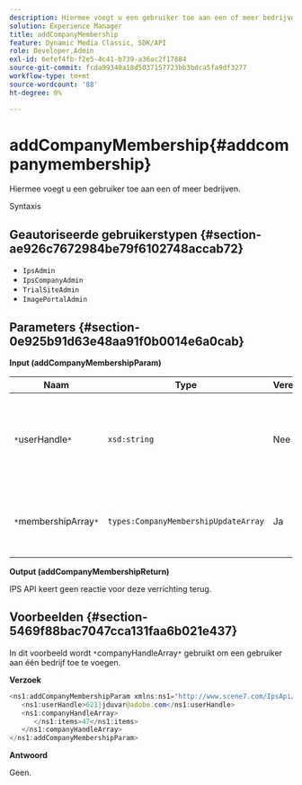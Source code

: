 ```yaml
---
description: Hiermee voegt u een gebruiker toe aan een of meer bedrijven.
solution: Experience Manager
title: addCompanyMembership
feature: Dynamic Media Classic, SDK/API
role: Developer,Admin
exl-id: 6efef4fb-f2e5-4c41-b739-a36ac2f17884
source-git-commit: fcda99340a18d5037157723bb3bdca5fa9df3277
workflow-type: tm+mt
source-wordcount: '88'
ht-degree: 0%

---
```


# addCompanyMembership{#addcompanymembership}

Hiermee voegt u een gebruiker toe aan een of meer bedrijven.

Syntaxis

## Geautoriseerde gebruikerstypen {#section-ae926c7672984be79f6102748accab72}

* `IpsAdmin`
* `IpsCompanyAdmin`
* `TrialSiteAdmin`
* `ImagePortalAdmin`

## Parameters {#section-0e925b91d63e48aa91f0b0014e6a0cab}

**Input (addCompanyMembershipParam)**

| Naam | Type | Vereist | Beschrijving |
|---|---|---|---|
| `*`userHandle`*` | `xsd:string` | Nee | De handgreep voor de gebruiker wiens lidmaatschap u wilt toevoegen. |
| `*`membershipArray`*` | `types:CompanyMembershipUpdateArray` | Ja | Een array van bedrijven waaraan u de gebruiker toevoegt. |

**Output (addCompanyMembershipReturn)**

IPS API keert geen reactie voor deze verrichting terug.

## Voorbeelden {#section-5469f88bac7047cca131faa6b021e437}

In dit voorbeeld wordt `*`companyHandleArray`*` gebruikt om een gebruiker aan één bedrijf toe te voegen.

**Verzoek**

```java
<ns1:addCompanyMembershipParam xmlns:ns1="http://www.scene7.com/IpsApi/xsd">
   <ns1:userHandle>621|jduvar@adobe.com</ns1:userHandle>
   <ns1:companyHandleArray>
      </ns1:items>47</ns1:items>
   </ns1:companyHandleArray>
</ns1:addCompanyMembershipParam>
```

**Antwoord**

Geen.
